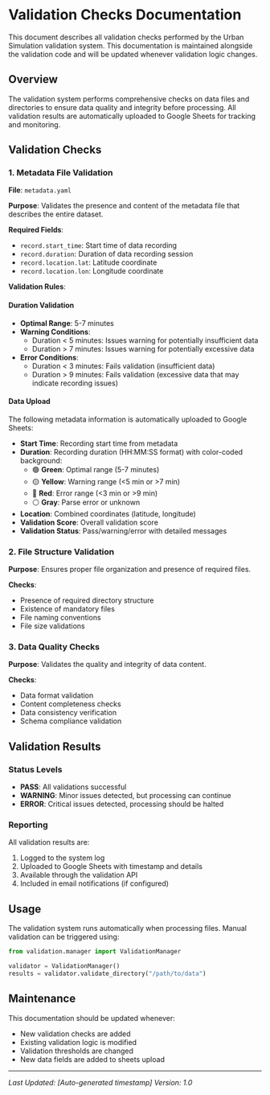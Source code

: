 # Validation Checks Documentation

This document describes all validation checks performed by the Urban Simulation validation system. This documentation is maintained alongside the validation code and will be updated whenever validation logic changes.

## Overview

The validation system performs comprehensive checks on data files and directories to ensure data quality and integrity before processing. All validation results are automatically uploaded to Google Sheets for tracking and monitoring.

## Validation Checks

### 1. Metadata File Validation

**File**: `metadata.yaml`

**Purpose**: Validates the presence and content of the metadata file that describes the entire dataset.

**Required Fields**:
- `record.start_time`: Start time of data recording
- `record.duration`: Duration of data recording session  
- `record.location.lat`: Latitude coordinate
- `record.location.lon`: Longitude coordinate

**Validation Rules**:

#### Duration Validation
- **Optimal Range**: 5-7 minutes
- **Warning Conditions**: 
  - Duration < 5 minutes: Issues warning for potentially insufficient data
  - Duration > 7 minutes: Issues warning for potentially excessive data
- **Error Conditions**:
  - Duration < 3 minutes: Fails validation (insufficient data)
  - Duration > 9 minutes: Fails validation (excessive data that may indicate recording issues)

#### Data Upload
The following metadata information is automatically uploaded to Google Sheets:
- **Start Time**: Recording start time from metadata
- **Duration**: Recording duration (HH:MM:SS format) with color-coded background:
  - 🟢 **Green**: Optimal range (5-7 minutes)
  - 🟡 **Yellow**: Warning range (<5 min or >7 min)  
  - 🔴 **Red**: Error range (<3 min or >9 min)
  - ⚪ **Gray**: Parse error or unknown
- **Location**: Combined coordinates (latitude, longitude)
- **Validation Score**: Overall validation score
- **Validation Status**: Pass/warning/error with detailed messages

### 2. File Structure Validation

**Purpose**: Ensures proper file organization and presence of required files.

**Checks**:
- Presence of required directory structure
- Existence of mandatory files
- File naming conventions
- File size validations

### 3. Data Quality Checks

**Purpose**: Validates the quality and integrity of data content.

**Checks**:
- Data format validation
- Content completeness checks
- Data consistency verification
- Schema compliance validation

## Validation Results

### Status Levels
- **PASS**: All validations successful
- **WARNING**: Minor issues detected, but processing can continue
- **ERROR**: Critical issues detected, processing should be halted

### Reporting
All validation results are:
1. Logged to the system log
2. Uploaded to Google Sheets with timestamp and details
3. Available through the validation API
4. Included in email notifications (if configured)

## Usage

The validation system runs automatically when processing files. Manual validation can be triggered using:

```python
from validation.manager import ValidationManager

validator = ValidationManager()
results = validator.validate_directory("/path/to/data")
```

## Maintenance

This documentation should be updated whenever:
- New validation checks are added
- Existing validation logic is modified
- Validation thresholds are changed
- New data fields are added to sheets upload

---

*Last Updated: [Auto-generated timestamp]*
*Version: 1.0*